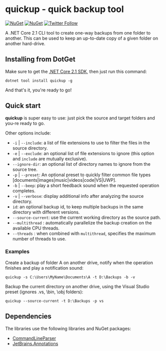 # quickup - quick backup tool

[![NuGet](https://img.shields.io/nuget/v/quickup.svg)](https://www.nuget.org/packages/quickup/) [![NuGet](https://img.shields.io/nuget/dt/quickup.svg)](https://www.nuget.org/stats/packages/quickup?groupby=Version) [![Twitter Follow](https://img.shields.io/twitter/follow/Sergio0694.svg?style=flat&label=Follow)](https://twitter.com/SergioPedri)

A .NET Core 2.1 CLI tool to create one-way backups from one folder to another. This can be used to keep an up-to-date copy of a given folder on another hard-drive.

## Installing from DotGet

Make sure to get the [.NET Core 2.1 SDK](https://www.microsoft.com/net/download/dotnet-core/sdk-2.1.300), then just run this command:

```
dotnet tool install quickup -g
```

And that's it, you're ready to go!

## Quick start

**quickup** is super easy to use: just pick the source and target folders and you-re ready to go.

Other options include:
* `-i` | `--include`: a list of file extensions to use to filter the files in the source directory.
* `-e` | `--exclude`: an optional list of file extensions to ignore (this option and `include` are mutually exclusive).
* `--ignore-dir`: an optional list of directory names to ignore from the source tree.
* `-p` | `--preset`: An optional preset to quickly filter common file types [documents|images|music|videos|code|VS|UWP].
* `-b` | `--beep`: play a short feedback sound when the requested operation completes.
* `-v` | `--verbose`: display additional info after analyzing the source directory.
* `id`: an optional backup id, to keep multiple backups in the same directory with different versions.
* `--source-current`: use the current working directory as the source path.
* `--multithread` : automatically parallelize the backup creation on the available CPU threads.
* `--threads` : when combined with `multithread`, specifies the maximum number of threads to use.

### Examples

Create a backup of folder A on another drive, notify when the operation finishes and play a notification sound:

```
quickup -s C:\Users\MyName\Documents\A -t D:\Backups -b -v
```

Backup the current directory on another drive, using the Visual Studio preset (ignores \.vs, \bin, \obj folders):

```
quickup --source-current -t D:\Backups -p vs
```

## Dependencies

The libraries use the following libraries and NuGet packages:

* [CommandLineParser](https://www.nuget.org/packages/commandlineparser/)
* [JetBrains.Annotations](https://www.nuget.org/packages/JetBrains.Annotations/)
